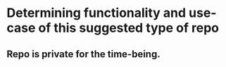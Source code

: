 # Determining functionality and use-case of this suggested type of repo

## Repo is private for the time-being.
